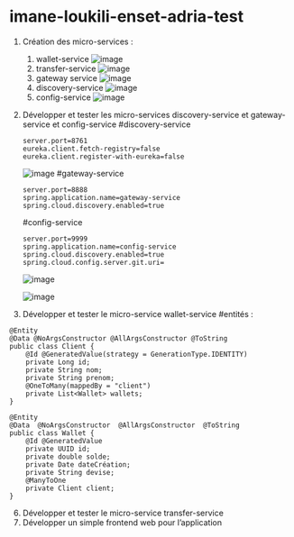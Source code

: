 # imane-loukili-enset-adria-test

1. Création des micro-services :
   1. wallet-service
      ![image](https://github.com/loukili-imane/imane-loukili-enset-adria-test/assets/93887037/6628a9dc-9a3c-4bb9-af27-9255b5caa8ce)
   2. transfer-service
      ![image](https://github.com/loukili-imane/imane-loukili-enset-adria-test/assets/93887037/5f33d392-460a-4c71-aab5-7c3c0485a4d2)
   3. gateway service
      ![image](https://github.com/loukili-imane/imane-loukili-enset-adria-test/assets/93887037/fb9b6205-5668-4b5e-a2da-dcace05a354f)
   4. discovery-service
      ![image](https://github.com/loukili-imane/imane-loukili-enset-adria-test/assets/93887037/ebd760ee-48d8-489b-acb7-58cb13d8f677)
   5. config-service
      ![image](https://github.com/loukili-imane/imane-loukili-enset-adria-test/assets/93887037/2c4d63e1-e077-43ec-a23f-2cd1b86c09e5)

3. Développer et tester les micro-services discovery-service et gateway-service et config-service
   #discovery-service
   ```
   server.port=8761
   eureka.client.fetch-registry=false
   eureka.client.register-with-eureka=false
   ```
   ![image](https://github.com/loukili-imane/imane-loukili-enset-adria-test/assets/93887037/fd5c3e89-8d04-4782-99db-9f6879472f6e)
   #gateway-service
   ```
   server.port=8888
   spring.application.name=gateway-service
   spring.cloud.discovery.enabled=true
    ```
   #config-service
   ```
   server.port=9999
   spring.application.name=config-service
   spring.cloud.discovery.enabled=true
   spring.cloud.config.server.git.uri=
   
   ```
   ![image](https://github.com/loukili-imane/imane-loukili-enset-adria-test/assets/93887037/f64e7ab7-5271-4901-aa65-28632a394edc)

   ![image](https://github.com/loukili-imane/imane-loukili-enset-adria-test/assets/93887037/1ff4afd9-1ee8-43f8-a1fc-77f3bbcf2391)

5. Développer et tester le micro-service wallet-service
   #entités :
```
@Entity
@Data @NoArgsConstructor @AllArgsConstructor @ToString
public class Client {
    @Id @GeneratedValue(strategy = GenerationType.IDENTITY)
    private Long id;
    private String nom;
    private String prenom;
    @OneToMany(mappedBy = "client")
    private List<Wallet> wallets;
}
```
```
@Entity
@Data  @NoArgsConstructor  @AllArgsConstructor  @ToString
public class Wallet {
    @Id @GeneratedValue
    private UUID id;
    private double solde;
    private Date dateCréation;
    private String devise;
    @ManyToOne
    private Client client;
}
```
6. Développer et tester le micro-service transfer-service 
7. Développer un simple frontend web pour l’application 
